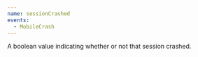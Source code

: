 ```yaml
---
name: sessionCrashed
events:
  - MobileCrash
---
```


A boolean value indicating whether or not that session crashed.